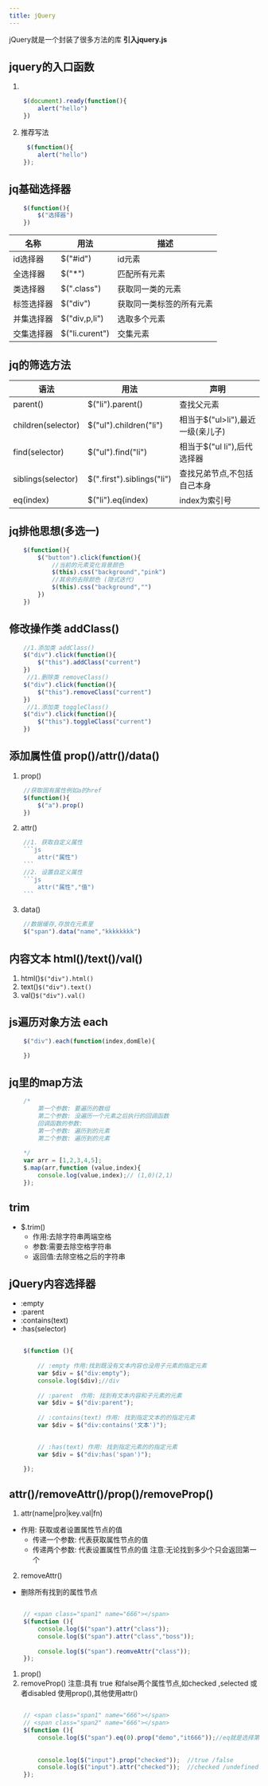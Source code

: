 ```yaml
---
title: jQuery
---
```

jQuery就是一个封装了很多方法的库
**引入jquery.js**
## jquery的入口函数
1. 
```js
    $(document).ready(function(){
        alert("hello")
    })
```
2. 推荐写法 
```js
     $(function(){
        alert("hello")
    });

```

## jq基础选择器

```js
    $(function(){
        $("选择器")
    })
```
|         名称              |        用法               |      描述              |
|---------------------------|---------------------------|------------------------|
|         id选择器          |         $("#id")          |       id元素           |
|         全选择器          |         $("*")            |       匹配所有元素     |
|         类选择器          |         $(".class")       |       获取同一类的元素         |
|         标签选择器        |         $("div")          |       获取同一类标签的所有元素      |
|         并集选择器        |         $("div,p,li")     |       选取多个元素         |
|         交集选择器        |         $("li.curent")    |       交集元素      |



## jq的筛选方法

|         语法              |        用法               |      声明              |
|---------------------------|---------------------------|------------------------|
|     parent()              |         $("li").parent()              |       查找父元素                           |
|     children(selector)    |         $("ul").children("li")        |       相当于$("ul>li"),最近一级(亲儿子)    |
|     find(selector)        |         $("ul").find("li")            |       相当于$("ul li"),后代选择器          |
|     siblings(selector)    |         $(".first").siblings("li")    |       查找兄弟节点,不包括自己本身          |
|      eq(index)            |         $("li").eq(index)             |       index为索引号                         |

## jq排他思想(多选一)

```js
    $(function(){
        $("button").click(function(){
            //当前的元素变化背景颜色
            $(this).css("background","pink")
            //其余的去除颜色 (隐式迭代)
            $(this).css("background","")
        })
    })
```

## 修改操作类   addClass()
```js
    //1.添加类 addClass()
    $("div").click(function(){
        $("this").addClass("current")
    })
     //1.删除类 removeClass()
    $("div").click(function(){
        $("this").removeClass("current")
    })
     //1.添加类 toggleClass()
    $("div").click(function(){
        $("this").toggleClass("current")
    })
```
## 添加属性值 prop()/attr()/data()
1. prop()
```js
    //获取固有属性例如a的href
    $(function(){
        $("a").prop()
    })
```
2. attr()
```js
    //1. 获取自定义属性
    ```js
        attr("属性")
    ```
    //2. 设置自定义属性
    ```js
        attr("属性","值")
    ```
```
3. data()
```js
    //数据缓存,存放在元素里
    $("span").data("name","kkkkkkkk")
```

## 内容文本 html()/text()/val()
1. html()`$("div").html()`
2. text()`$("div").text()`
3. val()`$("div").val()`

## js遍历对象方法 each
```js
    $("div").each(function(index,domEle){

    })
```


## jq里的map方法

```js
    /*
        第一个参数: 要遍历的数组
        第二个参数: 没遍历一个元素之后执行的回调函数
        回调函数的参数:
        第一个参数: 遍历到的元素
        第二个参数: 遍历到的元素 
        
    */
    var arr = [1,2,3,4,5];
    $.map(arr,function (value,index){
        console.log(value,index);// (1,0)(2,1)
    });

```

## trim
- $.trim()
    + 作用:去除字符串两端空格
    + 参数:需要去除空格字符串
    + 返回值:去除空格之后的字符串


## jQuery内容选择器
    
+ :empty
+ :parent
+ :contains(text)
+ :has(selector)
```js
        
    $(function (){
               
        // :empty 作用:找到既没有文本内容也没用子元素的指定元素
        var $div = $("div:empty");
        console.log($div);//div   
        
        // :parent  作用: 找到有文本内容和子元素的元素
        var $div = $("div:parent");
        
        // :contains(text) 作用: 找到指定文本的的指定元素
        var $div = $("div:contains('文本')");

        
        // :has(text) 作用: 找到指定元素的的指定元素
        var $div = $("div:has('span')"); 
       
    });

```

## attr()/removeAttr()/prop()/removeProp()

1. attr(name|pro|key.val|fn)
- 作用: 获取或者设置属性节点的值
    + 传递一个参数: 代表获取属性节点的值
    + 传递两个参数: 代表设置属性节点的值
    注意:无论找到多少个只会返回第一个
2.  removeAttr()
- 删除所有找到的属性节点

```js

    // <span class="span1" name="666"></span>
    $(function (){
        console.log($("span").attr("class"));
        console.log($("span").attr("class","boss"));
        
        console.log($("span").reomveAttr("class"));        
    });     

```

1. prop()
2. removeProp()
注意:具有 true 和false两个属性节点,如checked ,selected 或者disabled 使用prop(),其他使用attr()
```js

    // <span class="span1" name="666"></span>
    // <span class="span2" name="666"></span>
    $(function (){
        console.log($("span").eq(0).prop("demo","it666"));//eq就是选择第一个span
       
        
        console.log($("input").prop("checked"));  //true /false 
        console.log($("input").attr("checked"));  //checked /undefined   
    });     

```